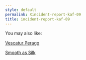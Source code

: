 ```yaml
---
style: default
permalink: Xincident-report-kaf-09
title: incident-report-kaf-09
---
```

You may also like:

[Vescatur Perago](http://scp-wiki.net/vescatur-perago)

[Smooth as Silk](http://scp-wiki.net/smooth-as-silk)
